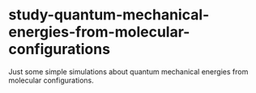 # study-quantum-mechanical-energies-from-molecular-configurations
Just some simple simulations about quantum mechanical energies from molecular configurations. 
